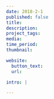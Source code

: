 ```yaml
---
date: 2018-2-1
published: false
title:
description:
project_tags:
media:
time_period:
thumbnail:

website:
  button_text:
  url:

intro: |

---
```

